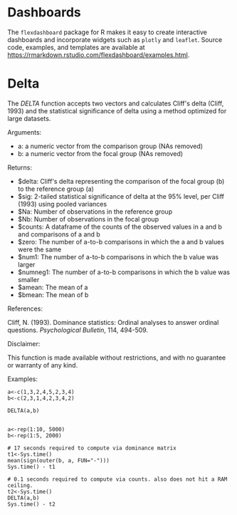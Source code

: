 
# Dashboards

The ```flexdashboard``` package for R makes it easy to create interactive dashboards and incorporate widgets such as ```plotly``` and ```leaflet```. Source code, examples, and templates are available at https://rmarkdown.rstudio.com/flexdashboard/examples.html.

# Delta

The *DELTA* function accepts two vectors and calculates Cliff's delta (Cliff, 1993) and the statistical significance of delta using a method optimized for large datasets.

Arguments:

- a: a numeric vector from the comparison group (NAs removed)    
- b: a numeric vector from the focal group (NAs removed)    

Returns:

- $delta: Cliff's delta representing the comparison of the focal group (b) to the reference group (a)  
- $sig: 2-tailed statistical significance of delta at the 95% level, per Cliff (1993) using pooled variances  
- $Na: Number of observations in the reference group  
- $Nb: Number of observations in the focal group  
- $counts: A dataframe of the counts of the observed values in a and b and comparisons of a and b  
- $zero: The number of a-to-b comparisons in which the a and b values were the same  
- $num1: The number of a-to-b comparisons in which the b value was larger  
- $numneg1: The number of a-to-b comparisons in which the b value was smaller  
- $amean: The mean of a  
- $bmean: The mean of b  

References:

Cliff, N. (1993). Dominance statistics: Ordinal analyses to answer ordinal questions. *Psychological Bulletin*, 114, 494-509.

Disclaimer:

This function is made available without restrictions, and with no guarantee or warranty of any kind.

Examples:

```
a<-c(1,3,2,4,5,2,3,4)
b<-c(2,3,1,4,2,3,4,2)

DELTA(a,b)


a<-rep(1:10, 5000)
b<-rep(1:5, 2000)

# 17 seconds required to compute via dominance matrix
t1<-Sys.time()
mean(sign(outer(b, a, FUN="-")))
Sys.time() - t1

# 0.1 seconds required to compute via counts. also does not hit a RAM ceiling.
t2<-Sys.time()
DELTA(a,b)
Sys.time() - t2


```


